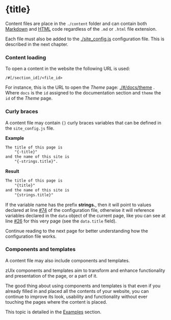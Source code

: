 # {title}

Content files are place in the `./content` folder and can contain both
[Markdown](https://github.com/showdownjs/showdown/wiki/Showdown's-Markdown-syntax)
and [HTML](https://wikipedia.org/wiki/HTML) code regardless of the `.md` or `.html`
file extension.

Each file must also be added to the
[./site_config.js](https://github.com/genielabs/zuix-web-template/blob/master/site_config.js#L1)
configuration file.
This is described in the next chapter.


### Content loading

To open a content in the website the following URL is used:

```
/#[/section_id]/<file_id>
```

For instance, this is the URL to open the *Theme* page: [./#/docs/theme](./#/docs/theme) .
Where `docs` is the `id` assigned to the documentation section and `theme` the `id`
of the *Theme* page.


### Curly braces

A content file may contain `{}` curly braces variables that can be defined
in the `site_config.js` file.

**Example**

```html
The title of this page is
    "{-title}"
and the name of this site is
    "{-strings.title}".
```

**Result**

```html
The title of this page is
    "{title}"
and the name of this site is
    "{strings.title}"
```

If the variable name has the prefix **strings.**, then it will point to values
declared at line [#74](https://github.com/genielabs/zuix-web-template/blob/master/site_config.js#L74)
of the configuration file, otherwise it will reference variables declared
in the `data` object of the current page, like you can see at line
[#26](https://github.com/genielabs/zuix-web-template/blob/master/site_config.js#L23)
for this very page (see the `data.title` field).

Continue reading to the next page for better understanding how the configuration
file works.


### Components and templates

A content file may also include components and templates.

zUIx components and templates aim to transform and enhance functionality
and presentation of the page, or a part of it.

The good thing about using components and templates is that even if you
already filled in and placed all the contents of your website, you can
continue to improve its look, usability and functionality without ever
touching the pages where the content is placed.

This topic is detailed in the [Examples](#/examples/components) section.
